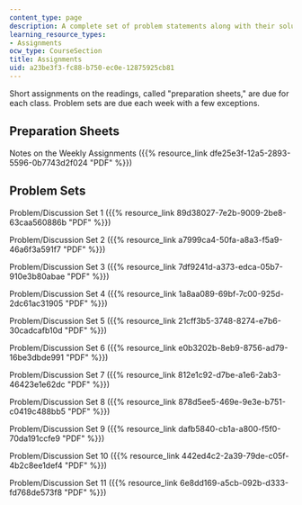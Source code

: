 ```yaml
---
content_type: page
description: A complete set of problem statements along with their solutions.
learning_resource_types:
- Assignments
ocw_type: CourseSection
title: Assignments
uid: a23be3f3-fc88-b750-ec0e-12875925cb81
---
```


Short assignments on the readings, called "preparation sheets," are due for each class. Problem sets are due each week with a few exceptions.

Preparation Sheets
------------------

Notes on the Weekly Assignments ({{% resource_link dfe25e3f-12a5-2893-5596-0b7743d2f024 "PDF" %}})

Problem Sets
------------

Problem/Discussion Set 1 ({{% resource_link 89d38027-7e2b-9009-2be8-63caa560886b "PDF" %}})

Problem/Discussion Set 2 ({{% resource_link a7999ca4-50fa-a8a3-f5a9-46a6f3a591f7 "PDF" %}})

Problem/Discussion Set 3 ({{% resource_link 7df9241d-a373-edca-05b7-910e3b80abae "PDF" %}})

Problem/Discussion Set 4 ({{% resource_link 1a8aa089-69bf-7c00-925d-2dc61ac31905 "PDF" %}})

Problem/Discussion Set 5 ({{% resource_link 21cff3b5-3748-8274-e7b6-30cadcafb10d "PDF" %}})

Problem/Discussion Set 6 ({{% resource_link e0b3202b-8eb9-8756-ad79-16be3dbde991 "PDF" %}})

Problem/Discussion Set 7 ({{% resource_link 812e1c92-d7be-a1e6-2ab3-46423e1e62dc "PDF" %}})

Problem/Discussion Set 8 ({{% resource_link 878d5ee5-469e-9e3e-b751-c0419c488bb5 "PDF" %}})

Problem/Discussion Set 9 ({{% resource_link dafb5840-cb1a-a800-f5f0-70da191ccfe9 "PDF" %}})

Problem/Discussion Set 10 ({{% resource_link 442ed4c2-2a39-79de-c05f-4b2c8ee1def4 "PDF" %}})

Problem/Discussion Set 11 ({{% resource_link 6e8dd169-a5cb-092b-d333-fd768de573f8 "PDF" %}})